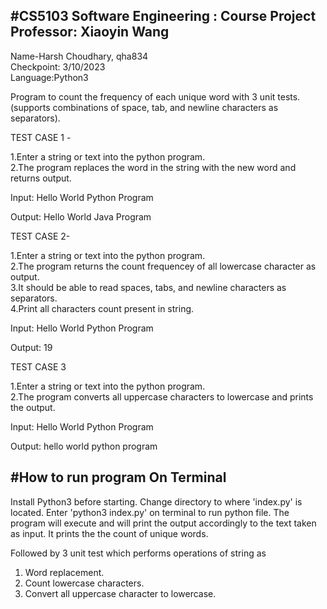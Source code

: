 #CS5103 Software Engineering : Course Project   Professor: Xiaoyin Wang
-----------------------------------------------------------------------
Name-Harsh Choudhary, qha834  
Checkpoint: 3/10/2023  
Language:Python3

Program to count the frequency of each unique word with 3 unit tests.
(supports combinations of space, tab, and newline characters as separators).

TEST CASE 1 -

1.Enter a string or text into the python program.  
2.The program replaces the word in the string with the new word and returns output.

Input: Hello World Python Program

Output: Hello World Java Program

TEST CASE 2-

1.Enter a string or text into the python program.  
2.The program returns the count frequencey of all lowercase character as output.  
3.It should be able to read spaces, tabs, and newline characters as separators.  
4.Print all characters count present in string.  

Input: Hello World Python Program

Output: 19

TEST CASE 3

1.Enter a string or text into the python program.  
2.The program converts all uppercase characters to lowercase and prints the output.

Input: Hello World Python Program

Output: hello world python program

#How to run program On Terminal 
-------------------------------------------

Install Python3 before starting.
Change directory to where 'index.py' is located. 
Enter 'python3 index.py' on terminal to run python file.
The program will execute and will print the output accordingly to the text taken as input. 
It prints the the count of unique words.

Followed by 3 unit test which performs operations of string as 
1. Word replacement.
2. Count lowercase characters.
3. Convert all uppercase character to lowercase.


